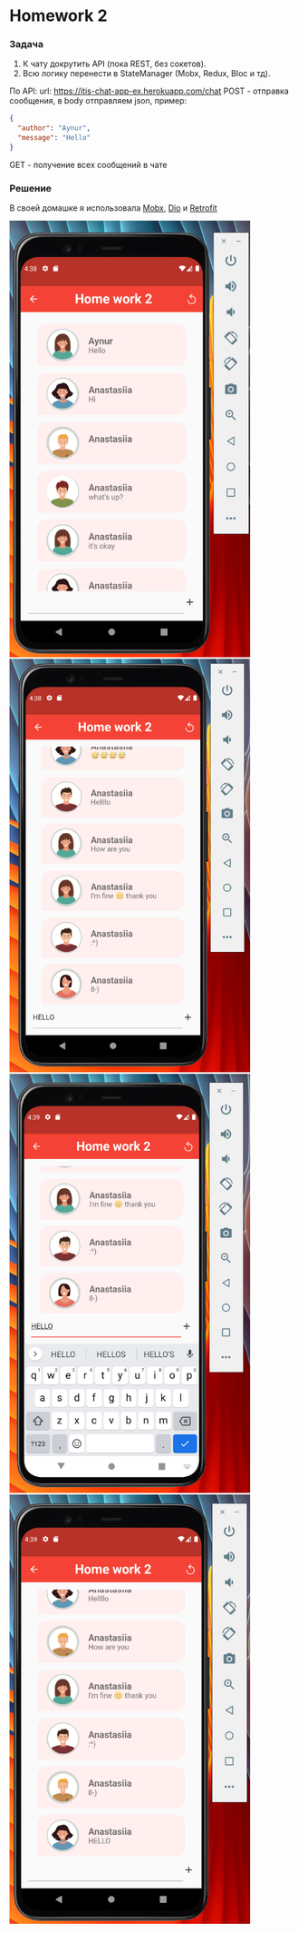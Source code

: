 # Homework 2

### Задача

1. К чату докрутить API (пока REST, без сокетов).
2. Всю логику перенести в StateManager (Mobx, Redux, Bloc и тд).

По API:
url: https://itis-chat-app-ex.herokuapp.com/chat
POST - отправка сообщения, в body отправляем json, пример:

```json
{
  "author": "Aynur",
  "message": "Hello"
}
```

GET - получение всех сообщений в чате

### Решение
В своей домашке я использовала [Mobx](https://pub.dev/packages/mobx), 
[Dio](https://pub.dev/packages/dio) и [Retrofit](https://pub.dev/packages/retrofit)

<img src="images/1.png" width="425"/> <img src="images/2.png" width="425"/>
<img src="images/3.png" width="425"/> <img src="images/4.png" width="425"/>
